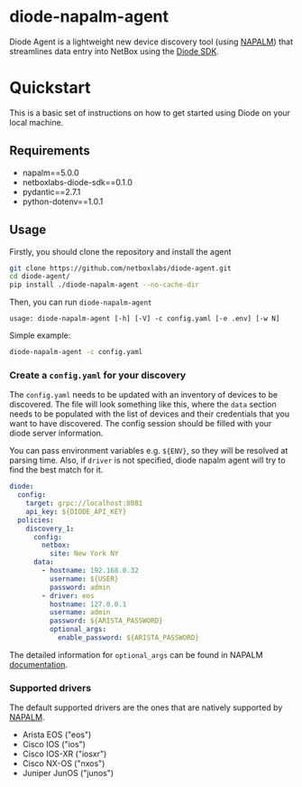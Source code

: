 # diode-napalm-agent

Diode Agent is a lightweight new device discovery tool (using [NAPALM](https://github.com/napalm-automation/napalm))
that streamlines data entry into NetBox using the [Diode SDK](https://github.com/netboxlabs/diode-sdk-python).

# Quickstart

This is a basic set of instructions on how to get started using Diode on your local machine.

## Requirements

- napalm==5.0.0
- netboxlabs-diode-sdk==0.1.0
- pydantic==2.7.1
- python-dotenv==1.0.1

## Usage

Firstly, you should clone the repository and install the agent

```bash
git clone https://github.com/netboxlabs/diode-agent.git
cd diode-agent/
pip install ./diode-napalm-agent --no-cache-dir
```

Then, you can run `diode-napalm-agent`

```
usage: diode-napalm-agent [-h] [-V] -c config.yaml [-e .env] [-w N]
```

Simple example:

```bash
diode-napalm-agent -c config.yaml
```

### Create a `config.yaml` for your discovery

The `config.yaml` needs to be updated with an inventory of devices to be discovered. The file will look something like
this, where the `data` section needs to be populated with the list of devices and their credentials that you want to
have discovered. The config session should be filled with your diode server information.

You can pass environment variables e.g. `${ENV}`, so they will be resolved at parsing time. Also, if `driver` is not
specified, diode napalm agent will try to find the best match for it.

```yaml
diode:
  config:
    target: grpc://localhost:8081
    api_key: ${DIODE_API_KEY}
  policies:
    discovery_1:
      config:
        netbox:
          site: New York NY
      data:
        - hostname: 192.168.0.32
          username: ${USER}
          password: admin
        - driver: eos
          hostname: 127.0.0.1
          username: admin
          password: ${ARISTA_PASSWORD}
          optional_args:
            enable_password: ${ARISTA_PASSWORD}
```

The detailed information for `optional_args` can be found in
NAPALM [documentation](https://napalm.readthedocs.io/en/latest/support/#optional-arguments).

### Supported drivers

The default supported drivers are the ones that are natively supported
by [NAPALM](https://napalm.readthedocs.io/en/latest/#supported-network-operating-systems).

- Arista EOS ("eos")
- Cisco IOS ("ios")
- Cisco IOS-XR ("iosxr")
- Cisco NX-OS ("nxos")
- Juniper JunOS ("junos")